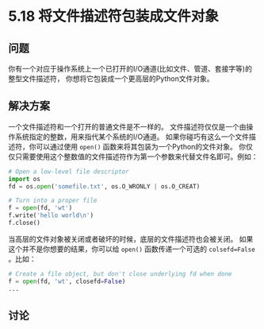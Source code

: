 # 5.18 将文件描述符包装成文件对象

## 问题

你有一个对应于操作系统上一个已打开的I/O通道(比如文件、管道、套接字等)的整型文件描述符， 你想将它包装成一个更高层的Python文件对象。

## 解决方案

一个文件描述符和一个打开的普通文件是不一样的。 文件描述符仅仅是一个由操作系统指定的整数，用来指代某个系统的I/O通道。 如果你碰巧有这么一个文件描述符，你可以通过使用 `open()` 函数来将其包装为一个Python的文件对象。 你仅仅只需要使用这个整数值的文件描述符作为第一个参数来代替文件名即可。例如：

```python
# Open a low-level file descriptor
import os
fd = os.open('somefile.txt', os.O_WRONLY | os.O_CREAT)

# Turn into a proper file
f = open(fd, 'wt')
f.write('hello world\n')
f.close()
```

当高层的文件对象被关闭或者破坏的时候，底层的文件描述符也会被关闭。 如果这个并不是你想要的结果，你可以给 `open()` 函数传递一个可选的 `colsefd=False` 。比如：

```python
# Create a file object, but don't close underlying fd when done
f = open(fd, 'wt', closefd=False)
...
```

## 讨论